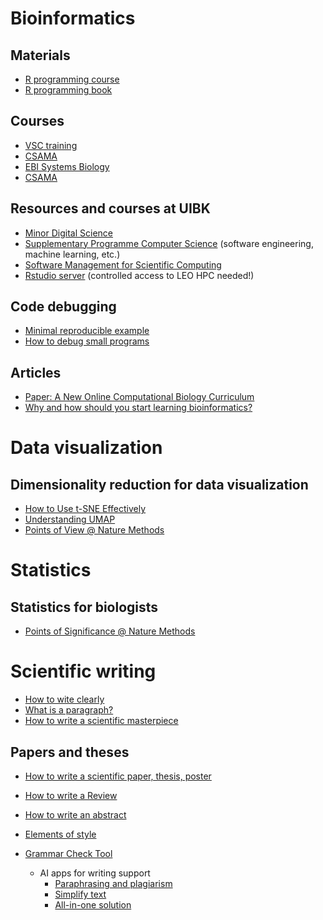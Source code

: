 # Bioinformatics 

## Materials
- [R programming course](https://github.com/FFinotello/Rcourse)
- [R programming book](https://discdown.org/rprogramming/)

## Courses
- [VSC training](https://vsc.ac.at/research/vsc-research-center/vsc-school-seminar/)
- [CSAMA](https://www.huber.embl.de/csama2020/)
- [EBI Systems Biology](https://www.ebi.ac.uk/training/materials/systems-biology-large-datasets-biological-insight-materials/)
- [CSAMA](https://csama2024.bioconductor.eu/)
  
## Resources and courses at UIBK
- [Minor Digital Science](https://www.uibk.ac.at/disc/teaching/digital-science/index.html.en)
- [Supplementary Programme Computer Science](https://www.uibk.ac.at/studium/angebot/es-informatik/index.html.en) (software engineering, machine learning, etc.)
- [Software Management for Scientific Computing](https://lfuonline.uibk.ac.at/public/lfuonline_lv.details?sem_id_in=23W&lvnr_id_in=198702&sprache_in=en)
- [Rstudio server](https://login.leo4.uibk.ac.at/rstudio/) (controlled access to LEO HPC needed!)

## Code debugging
- [Minimal reproducible example](https://stackoverflow.com/help/minimal-reproducible-example)
- [How to debug small programs](https://ericlippert.com/2014/03/05/how-to-debug-small-programs/)

## Articles
- [Paper: A New Online Computational Biology Curriculum](https://journals.plos.org/ploscompbiol/article?id=10.1371/journal.pcbi.1003662)
- [Why and how should you start learning bioinformatics?](https://network.febs.org/posts/why-and-how-should-you-start-learning-bioinformatics?s=03)


# Data visualization

## Dimensionality reduction for data visualization
- [How to Use t-SNE Effectively](https://distill.pub/2016/misread-tsne/)
- [Understanding UMAP](https://pair-code.github.io/understanding-umap/)
- [Points of View @ Nature Methods](https://www.nature.com/search?q=%22Points%20of%20view%22&journal=nmeth&order=relevance)

# Statistics

## Statistics for biologists
- [Points of Significance @ Nature Methods](https://www.nature.com/search?q=%22Points+of+significance%22&journal=nmeth)

# Scientific writing

- [How to wite clearly](https://www.sfedit.net/wp-content/uploads/2019/10/Fourteen-Steps-to-Writing-Clearly.pdf)
- [What is a paragraph?](https://writingcenter.unc.edu/tips-and-tools/paragraphs/)
- [How to write a scientific masterpiece](https://www.jci.org/articles/view/130284)

## Papers and theses

- [How to write a scientific paper, thesis, poster](https://www.sfedit.net/blog/)
- [How to write a Review](https://www.nature.com/articles/d41586-020-03422-x)
- [How to write an abstract](https://github.com/ComputationalBiomedicineGroup/Useful_resources/blob/main/nature-summary-paragraph.pdf)
- [Elements of style](https://www.nature.com/articles/nphys724)
- [Grammar Check Tool](https://www.aje.com/grammar-check/?utm_source=Website&utm_medium=Nature&utm_campaign=SNAS+Referrals+2022+GC&utm_id=Grammar+Check)
  
  - AI apps for writing support
    - [Paraphrasing and plagiarism](https://quillbot.com/)
    - [Simplify text](https://hemingwayapp.com/)
    - [All-in-one solution](https://www.writefull.com/)
